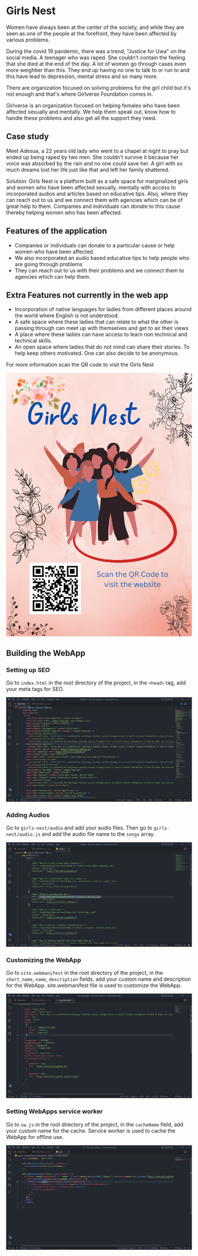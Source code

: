 # Girls Nest

Women have always been at the center of the society, and while they are seen as one of the people at the forefront, they have been affected by various problems. 

During the covid 19 pandemic, there was a trend, "Justice for Uwa" on the social media. A teenager who was raped. She couldn't contain the feeling that she died at the end of the day. A lot of women go through cases even more weightier than this. They end up having no one to talk to or run to and this have lead to depression, mental stress and so many more. 

There are organization focused on solving problems for the girl child but it's not enough and that's where Girlverse Foundation comes in. 

Girlverse is an organization focused on helping females who have been affected sexually and mentally. We help them speak out, know how to handle these problems and also get all the support they need. 


## Case study
Meet Adesua, a 22 years old lady who went to a chapel at night to pray but ended up being raped by two men. She couldn't survive it because her voice was absorbed by the rain and no one could save her. A girl with so much dreams lost her life just like that and left her family shattered. 

Solution: Girls Nest is a platform built as a safe space for marginalized girls and women who have been affected sexually, mentally with access to incorporated audios and articles based on educative tips. Also, where they can reach out to us and we connect them with agencies which can be of great help to them. Companies and individuals can donate to this cause thereby helping women who has been affected.



## Features of the application
* Companies or individuals can donate to a particular cause or help women who have been affected. 
* We also incorporated an audio based educative tips to help people who are going through problems
* They can reach out to us with their problems and we connect them to agencies which can help them. 



## Extra Features not currently in the web app

* Incorporation of native languages for ladies from different places around the world where English is not understood. 
* A safe space where these ladies that can relate to what the other is passing through can meet up with themselves and get to air their views
* A place where these ladies can have access to learn non technical and technical skills. 
* An open space where ladies that do not mind can share their stories. To help keep others motivated. One can also decide to be anonymous. 

For more information scan the QR code to visit the Girls Nest

![Girls_nest_poster](./images/Girls_nest_poster.png)


## Building the WebApp

### Setting up SEO

Go to `index.html` in the root directory of the project, in the 
    `<head>` tag, add your meta tags for SEO.

![audios folder](./images/Screenshot1.png)

### Adding Audios

Go to `girls-nest/audio` and add your audio files. Then go to `girls-nest/audio.js` and add the audio file name to the `songs` array.

![audios.js file](./images/Screenshot4.png)

### Customizing the WebApp

Go to `site.webmanifest` in the root directory of the project, in the `short_name`, `name`, `description` fields, add your custom name and description for the WebApp.
site.webmanifest file is used to customize the WebApp.

![site.webmanifest file](./images/Screenshot2.png)

### Setting WebApps service worker

Go to `sw.js` in the root directory of the project, in the `cacheName` field, add your custom name for the cache.
Service worker is used to cache the WebApp for offline use.

![sw.js file](./images/Screenshot3.png)